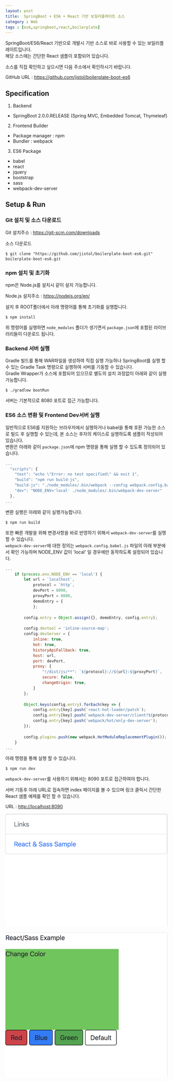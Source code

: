 ```yaml
---
layout: post
title:  SpringBoot + ES6 + React 기반 보일러플레이트 소스
category : Web
tags : [es6,springboot,react,boilerplate]
---
```

SpringBoot/ES6/React 기반으로 개발시 기반 소스로 바로 사용할 수 있는 보일러플레이트입니다.    
해당 소스에는 간단한 React 샘플이 포함되어 있습니다.

소스를 직접 확인하고 싶으시면 다음 주소에서 확인하시기 바랍니다.

GitHub URL : <https://github.com/jistol/boilerplate-boot-es6>

Specification
----
1. Backend
- SpringBoot 2.0.0.RELEASE (Spring MVC, Embedded Tomcat, Thymeleaf)

2. Frontend Builder
- Package manager : npm
- Bundler : webpack

3. ES6 Package
- babel
- react
- jquery
- bootstrap
- sass
- webpack-dev-server

Setup & Run
----
### Git 설치 및 소스 다운로드 ###

Git 설치주소 : <https://git-scm.com/downloads>     

소스 다운로드     

```vim
$ git clone "https://github.com/jistol/boilerplate-boot-es6.git" boilerplate-boot-es6.git
```

### npm 설치 및 초기화 ###    
npm은 Node.js를 설치시 같이 설치 가능합니다.

Node.js 설치주소 : <https://nodejs.org/en/>    

설치 후 ROOT폴더에서 아래 명령어를 통해 초기화를 실행합니다.    

```vim
$ npm install
``` 

위 명령어를 실행하면 `node_modules` 폴더가 생기면서 `package.json`에 포함된 라이브러리들이 다운로드 됩니다.    

### Backend 서버 실행 ###
Gradle 빌드를 통해 WAR파일을 생성하여 직접 실행 가능하나 SpringBoot를 실행 할 수 있는 Gradle Task 명령으로 실행하여 서버를 기동할 수 있습니다.    
Gradle Wrapper가 소스에 포함되어 있으므로 별도의 설치 과정없이 아래와 같이 실행 가능합니다.        

```vim
$ ./gradlew bootRun
```

서버는 기본적으로 8080 포트로 접근 가능합니다.    

### ES6 소스 변환 및 Frontend Dev서버 실행 ###       
일반적으로 ES6를 지원하는 브라우저에서 실행하거나 babel을 통해 호환 가능한 소스로 빌드 후 실행할 수 있는데, 본 소스는 후자의 케이스로 실행하도록 샘플이 작성되어 있습니다.    
변환은 아래와 같이 `package.json`에 npm 명령을 통해 실행 할 수 있도록 정의되어 있습니다.    

```javascript
...
  "scripts": {
    "test": "echo \"Error: no test specified\" && exit 1",
    "build": "npm run build-js",
    "build-js": "./node_modules/.bin/webpack --config webpack.config.babel.js",
    "dev": "NODE_ENV='local' ./node_modules/.bin/webpack-dev-server"
  },
...
```    

변환 실행은 아래와 같이 실행가능합니다.    

```vim
$ npm run build
```

또한 빠른 개발을 위해 변경사항을 바로 반영하기 위해서 `webpack-dev-server`를 실행 할 수 있습니다.    
`webpack-dev-server`에 대한 정의는 `webpack.config.babel.js` 파일의 아래 부분에서 확인 가능하며 NODE_ENV 값이 'local' 일 경우에만 동작하도록 설정되어 있습니다.     

```javascript
...
    if (process.env.NODE_ENV == 'local') {
        let url = `localhost`,
            protocol = `http`,
            devPort = 8090,
            proxyPort = 8080,
            demoEntry = {
            };

        config.entry = Object.assign({}, demoEntry, config.entry);

        config.devtool = 'inline-source-map';
        config.devServer = {
            inline: true,
            hot: true,
            historyApiFallback: true,
            host: url,
            port: devPort,
            proxy: {
                "!/dist/js/**": `${protocol}://${url}:${proxyPort}`,
                secure: false,
                changeOrigin: true,
            }
        };

        Object.keys(config.entry).forEach(key => {
            config.entry[key].push(`react-hot-loader/patch`);
            config.entry[key].push(`webpack-dev-server/client?${protocol}://${url}:${devPort}`);
            config.entry[key].push('webpack/hot/only-dev-server');
        });

        config.plugins.push(new webpack.HotModuleReplacementPlugin());
    }
...    
```

아래 명령을 통해 실행 할 수 있습니다.    

```vim
$ npm run dev
```

`webpack-dev-server`를 사용하기 위해서는 8090 포트로 접근하여야 합니다.    

서버 기동후 아래 URL로 접속하면 index 페이지를 볼 수 있으며 링크 클릭시 간단한 React 샘플 예제를 확인 할 수 있습니다.   

URL : <http://localhost:8090>

![index page](/assets/img/java/boilerplate-boot-es6-react/1.png)      

![react sample](/assets/img/java/boilerplate-boot-es6-react/2.png)      


